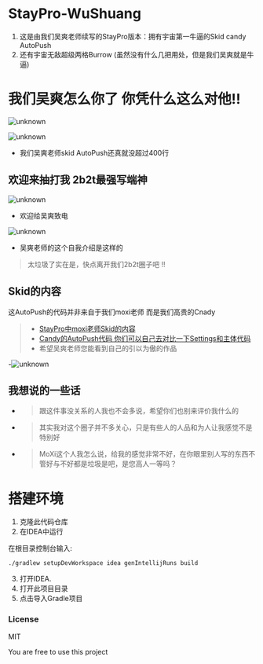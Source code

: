 # StayPro-WuShuang
1. 这是由我们吴爽老师续写的StayPro版本：拥有宇宙第一牛逼的Skid candy AutoPush
2. 还有宇宙无敌超级两格Burrow (虽然没有什么几把用处，但是我们吴爽就是牛逼)


# 我们吴爽怎么你了 你凭什么这么对他!!
![unknown](https://i.postimg.cc/nLkWZXcq/L-18-YF-3-VLZ-HVADXATZV.jpg)

![unknown](https://i.postimg.cc/vDwgxJKB/8-NTR-YB-NSY-T-SU4-B-0-T.png) 
- 我们吴爽老师skid AutoPush还真就没超过400行

## 欢迎来抽打我 2b2t最强写端神
![unknown](https://i.postimg.cc/4ysmQDGF/6-V5-WGIH-RVD-BX4-ITQFA-FH.jpg)
- 欢迎给吴爽致电


![unknown](https://i.postimg.cc/YCKqNcxN/DLWY6-I23-5-8-Z76-19-BY-D.png)
- 吴爽老师的这个自我介绍是这样的
> 太垃圾了实在是，快点离开我们2b2t圈子吧 !!

## Skid的内容
这AutoPush的代码并非来自于我们moxi老师 而是我们高贵的Cnady
>- [StayPro中moxi老师Skid的内容](https://github.com/chunfeng666/)
>- [Candy的AutoPush代码 你们可以自己去对比一下Settings和主体代码](https://github.com/NightDesertOrig/CandyPlus/blob/main/cc/candy/candymod/module/combat/AutoPush.java)
>- 希望吴爽老师您能看到自己的引以为傲的作品

  
-![unknown](https://i.postimg.cc/9FjPCNL7/R924-TU61-RMDN9-XE54-DTP.jpg)

## 我想说的一些话
- >跟这件事没关系的人我也不会多说，希望你们也别来评价我什么的
- >其实我对这个圈子并不多关心，只是有些人的人品和为人让我感觉不是特别好
- >MoXi这个人我怎么说，给我的感觉非常不好，在你眼里别人写的东西不管好与不好都是垃圾是吧，是您高人一等吗？

# 搭建环境
1. 克隆此代码仓库
2. 在IDEA中运行

在根目录控制台输入:
```
./gradlew setupDevWorkspace idea genIntellijRuns build
```
3. 打开IDEA.
4. 打开此项目目录
5. 点击导入Gradle项目



### License
MIT

You are free to use this project
